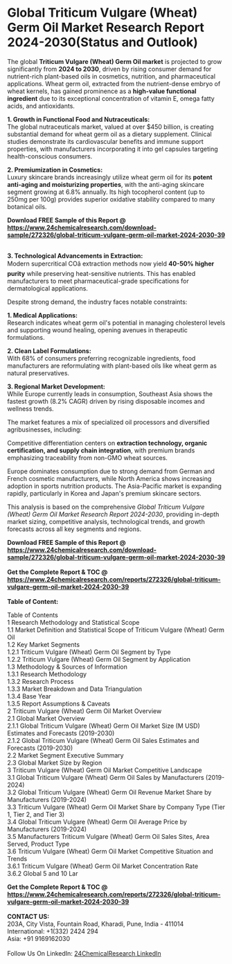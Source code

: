 <h1>Global Triticum Vulgare (Wheat) Germ Oil Market Research Report 2024-2030(Status and Outlook)</h1><p>The global <strong>Triticum Vulgare (Wheat) Germ Oil market</strong> is projected to grow significantly from <strong>2024 to 2030</strong>, driven by rising consumer demand for nutrient-rich plant-based oils in cosmetics, nutrition, and pharmaceutical applications. Wheat germ oil, extracted from the nutrient-dense embryo of wheat kernels, has gained prominence as a <strong>high-value functional ingredient</strong> due to its exceptional concentration of vitamin E, omega fatty acids, and antioxidants.</p><p><strong>1. Growth in Functional Food and Nutraceuticals:</strong><br>
The global nutraceuticals market, valued at over $450 billion, is creating substantial demand for wheat germ oil as a dietary supplement. Clinical studies demonstrate its cardiovascular benefits and immune support properties, with manufacturers incorporating it into gel capsules targeting health-conscious consumers.</p><p><strong>2. Premiumization in Cosmetics:</strong><br>
Luxury skincare brands increasingly utilize wheat germ oil for its <strong>potent anti-aging and moisturizing properties</strong>, with the anti-aging skincare segment growing at 6.8% annually. Its high tocopherol content (up to 250mg per 100g) provides superior oxidative stability compared to many botanical oils.</p><div><b>Download FREE Sample of this Report @ 
            <a href="https://www.24chemicalresearch.com/download-sample/272326/global-triticum-vulgare-germ-oil-market-2024-2030-39">
            https://www.24chemicalresearch.com/download-sample/272326/global-triticum-vulgare-germ-oil-market-2024-2030-39</a></b></div><br><p><strong>3. Technological Advancements in Extraction:</strong><br>
Modern supercritical COâ extraction methods now yield <strong>40-50% higher purity</strong> while preserving heat-sensitive nutrients. This has enabled manufacturers to meet pharmaceutical-grade specifications for dermatological applications.</p><p>Despite strong demand, the industry faces notable constraints:</p><p><strong>1. Medical Applications:</strong><br>
Research indicates wheat germ oil's potential in managing cholesterol levels and supporting wound healing, opening avenues in therapeutic formulations.</p><p><strong>2. Clean Label Formulations:</strong><br>
With 68% of consumers preferring recognizable ingredients, food manufacturers are reformulating with plant-based oils like wheat germ as natural preservatives.</p><p><strong>3. Regional Market Development:</strong><br>
While Europe currently leads in consumption, Southeast Asia shows the fastest growth (8.2% CAGR) driven by rising disposable incomes and wellness trends.</p><p>The market features a mix of specialized oil processors and diversified agribusinesses, including:</p><p>Competitive differentiation centers on <strong>extraction technology, organic certification, and supply chain integration</strong>, with premium brands emphasizing traceability from non-GMO wheat sources.</p><p>Europe dominates consumption due to strong demand from German and French cosmetic manufacturers, while North America shows increasing adoption in sports nutrition products. The Asia-Pacific market is expanding rapidly, particularly in Korea and Japan's premium skincare sectors.</p><p>This analysis is based on the comprehensive <em>Global Triticum Vulgare (Wheat) Germ Oil Market Research Report 2024-2030</em>, providing in-depth market sizing, competitive analysis, technological trends, and growth forecasts across all key segments and regions.</p><div><b>Download FREE Sample of this Report @ 
            <a href="https://www.24chemicalresearch.com/download-sample/272326/global-triticum-vulgare-germ-oil-market-2024-2030-39">
            https://www.24chemicalresearch.com/download-sample/272326/global-triticum-vulgare-germ-oil-market-2024-2030-39</a></b></div><br><div><b>Get the Complete Report & TOC @ 
            <a href="https://www.24chemicalresearch.com/reports/272326/global-triticum-vulgare-germ-oil-market-2024-2030-39">
            https://www.24chemicalresearch.com/reports/272326/global-triticum-vulgare-germ-oil-market-2024-2030-39</a></b></div><br>
            <b>Table of Content:</b><p>Table of Contents<br />
1 Research Methodology and Statistical Scope<br />
1.1 Market Definition and Statistical Scope of Triticum Vulgare (Wheat) Germ Oil<br />
1.2 Key Market Segments<br />
1.2.1 Triticum Vulgare (Wheat) Germ Oil Segment by Type<br />
1.2.2 Triticum Vulgare (Wheat) Germ Oil Segment by Application<br />
1.3 Methodology & Sources of Information<br />
1.3.1 Research Methodology<br />
1.3.2 Research Process<br />
1.3.3 Market Breakdown and Data Triangulation<br />
1.3.4 Base Year<br />
1.3.5 Report Assumptions & Caveats<br />
2 Triticum Vulgare (Wheat) Germ Oil Market Overview<br />
2.1 Global Market Overview<br />
2.1.1 Global Triticum Vulgare (Wheat) Germ Oil Market Size (M USD) Estimates and Forecasts (2019-2030)<br />
2.1.2 Global Triticum Vulgare (Wheat) Germ Oil Sales Estimates and Forecasts (2019-2030)<br />
2.2 Market Segment Executive Summary<br />
2.3 Global Market Size by Region<br />
3 Triticum Vulgare (Wheat) Germ Oil Market Competitive Landscape<br />
3.1 Global Triticum Vulgare (Wheat) Germ Oil Sales by Manufacturers (2019-2024)<br />
3.2 Global Triticum Vulgare (Wheat) Germ Oil Revenue Market Share by Manufacturers (2019-2024)<br />
3.3 Triticum Vulgare (Wheat) Germ Oil Market Share by Company Type (Tier 1, Tier 2, and Tier 3)<br />
3.4 Global Triticum Vulgare (Wheat) Germ Oil Average Price by Manufacturers (2019-2024)<br />
3.5 Manufacturers Triticum Vulgare (Wheat) Germ Oil Sales Sites, Area Served, Product Type<br />
3.6 Triticum Vulgare (Wheat) Germ Oil Market Competitive Situation and Trends<br />
3.6.1 Triticum Vulgare (Wheat) Germ Oil Market Concentration Rate<br />
3.6.2 Global 5 and 10 Lar</p><div><b>Get the Complete Report & TOC @ 
            <a href="https://www.24chemicalresearch.com/reports/272326/global-triticum-vulgare-germ-oil-market-2024-2030-39">
            https://www.24chemicalresearch.com/reports/272326/global-triticum-vulgare-germ-oil-market-2024-2030-39</a></b></div><br><b>CONTACT US:</b><br>
            203A, City Vista, Fountain Road, Kharadi, Pune, India - 411014<br>
            International: +1(332) 2424 294<br>
            Asia: +91 9169162030 <br><br>
            Follow Us On LinkedIn: <a href="https://www.linkedin.com/company/24chemicalresearch/">24ChemicalResearch LinkedIn</a>